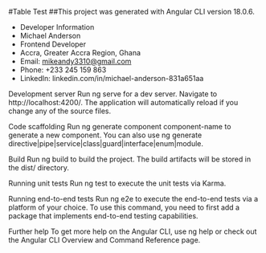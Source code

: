 #Table Test
##This project was generated with Angular CLI version 18.0.6.

* Developer Information
* Michael Anderson
* Frontend Developer
*  Accra, Greater Accra Region, Ghana
*  Email: mikeandy3310@gmail.com
* Phone: +233 245 159 863
* LinkedIn: linkedin.com/in/michael-anderson-831a651aa

Development server
Run ng serve for a dev server. Navigate to http://localhost:4200/. The application will automatically reload if you change any of the source files.

Code scaffolding
Run ng generate component component-name to generate a new component. You can also use ng generate directive|pipe|service|class|guard|interface|enum|module.

Build
Run ng build to build the project. The build artifacts will be stored in the dist/ directory.

Running unit tests
Run ng test to execute the unit tests via Karma.

Running end-to-end tests
Run ng e2e to execute the end-to-end tests via a platform of your choice. To use this command, you need to first add a package that implements end-to-end testing capabilities.

Further help
To get more help on the Angular CLI, use ng help or check out the Angular CLI Overview and Command Reference page.
